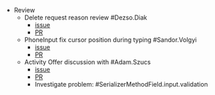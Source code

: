 - Review
	- Delete request reason review #Dezso.Diak
		- [issue](https://gitlab.vertis.com:8443/vertis/mv2/-/issues/6162)
		- [PR](https://gitlab.vertis.com:8443/vertis/mv2/-/merge_requests/259/diffs)
	- PhoneInput fix cursor position during typing #Sandor.Volgyi
		- [issue](https://gitlab.vertis.com:8443/vertis/mv2/-/issues/6879)
		- [PR](https://gitlab.vertis.com:8443/vertis/mv2/-/merge_requests/377)
	- Activity Offer discussion with #Adam.Szucs
		- [issue](https://gitlab.vertis.com:8443/vertis/mv2/-/issues/6764)
		- [PR](https://gitlab.vertis.com:8443/vertis/mv2/-/merge_requests/312)
		- Investigate problem: #SerializerMethodField.input.validation